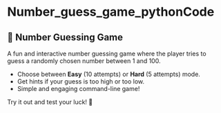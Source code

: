 # Number_guess_game_pythonCode<h2>🎯 Number Guessing Game</h2>
<p>A fun and interactive number guessing game where the player tries to guess a randomly chosen number between 1 and 100.</p>
<ul>
  <li>Choose between <b>Easy</b> (10 attempts) or <b>Hard</b> (5 attempts) mode.</li>
  <li>Get hints if your guess is too high or too low.</li>
  <li>Simple and engaging command-line game!</li>
</ul>
<p>Try it out and test your luck! 🚀</p>

